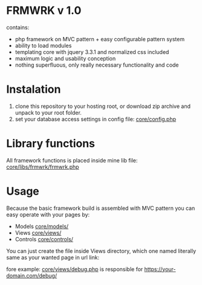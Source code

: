 # FRMWRK v 1.0

contains:

- php framework on MVC pattern + easy configurable pattern system
- ability to load modules
- templating core with jquery 3.3.1 and normalized css included
- maximum logic and usability conception
- nothing superfluous, only really necessary functionality and code

# Instalation

1. clone this repository to your hosting root, or download zip archive and unpack to your root folder.
2. set your database access settings in config file: [core/config.php](core/config.php)

# Library functions

All framework functions is placed inside mine lib file: [core/libs/frmwrk/frmwrk.php](core/libs/frmwrk/frmwrk.php)

# Usage

Because the basic framework build is assembled with MVC pattern you can easy operate with your pages by:

- Models [core/models/](core/models/)
- Views [core/views/](core/views/)
- Controls [core/controls/](core/controls/)

You can just create the file inside Views directory, which one named literally same as your wanted page in url link:

fore example: [core/views/debug.php](core/views/debug.php)
is responsible for https://your-domain.com/debug/

